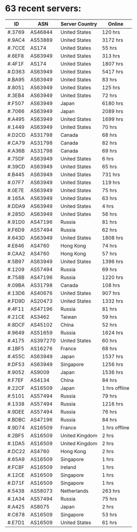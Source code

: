 # 63 recent servers:

| ID | ASN | Server Country | Online |
| ------ | ------ | ------ | ------ |
| #.3769 | AS46844 | United States | 120 hrs |
| #.9AC4 | AS53889 | United States | 3172 hrs |
| #.7CCE | AS174 | United States | 55 hrs |
| #.6EF8 | AS63949 | United States | 313 hrs |
| #.4F1F | AS174 | United States | 1807 hrs |
| #.D363 | AS63949 | United States | 5417 hrs |
| #.BA95 | AS63949 | United States | 83 hrs |
| #.8051 | AS63949 | United States | 125 hrs |
| #.3EB4 | AS63949 | United States | 72 hrs |
| #.F507 | AS63949 | Japan | 6180 hrs |
| #.7066 | AS63949 | Japan | 2089 hrs |
| #.A495 | AS63949 | United States | 1699 hrs |
| #.1449 | AS63949 | United States | 70 hrs |
| #.D2CD | AS31798 | Canada | 68 hrs |
| #.CA79 | AS31798 | Canada | 82 hrs |
| #.A36B | AS31798 | Canada | 69 hrs |
| #.75DF | AS63949 | United States | 6 hrs |
| #.39CD | AS63949 | United States | 65 hrs |
| #.B445 | AS63949 | United States | 731 hrs |
| #.07F7 | AS63949 | United States | 119 hrs |
| #.0E7E | AS63949 | United States | 75 hrs |
| #.165A | AS63949 | United States | 63 hrs |
| #.DDA9 | AS63949 | United States | 4 hrs |
| #.285D | AS63949 | United States | 56 hrs |
| #.91D0 | AS47196 | Russia | 81 hrs |
| #.F6D9 | AS57494 | Russia | 62 hrs |
| #.643D | AS63949 | United States | 1808 hrs |
| #.E846 | AS4760 | Hong Kong | 74 hrs |
| #.CAA2 | AS4760 | Hong Kong | 57 hrs |
| #.5B97 | AS63949 | United States | 1396 hrs |
| #.1209 | AS57494 | Russia | 69 hrs |
| #.758B | AS47196 | Russia | 1220 hrs |
| #.09BA | AS31798 | Canada | 108 hrs |
| #.13D6 | AS40676 | United States | 907 hrs |
| #.FD9D | AS20473 | United States | 1332 hrs |
| #.4F11 | AS47196 | Russia | 81 hrs |
| #.21CE | AS3462 | Taiwan | 59 hrs |
| #.8DCF | AS45102 | China | 52 hrs |
| #.9649 | AS51659 | Russia | 1624 hrs |
| #.4175 | AS397270 | United States | 60 hrs |
| #.1BF5 | AS16276 | France | 68 hrs |
| #.455C | AS63949 | Japan | 1537 hrs |
| #.DF53 | AS63949 | Singapore | 1256 hrs |
| #.9052 | AS9009 | Japan | 1536 hrs |
| #.F7EF | AS4134 | China | 84 hrs |
| #.22CF | AS16509 | Japan | 1 hrs offline |
| #.5101 | AS57494 | Russia | 79 hrs |
| #.1338 | AS57494 | Russia | 1216 hrs |
| #.9DEE | AS57494 | Russia | 76 hrs |
| #.BDBC | AS47196 | Russia | 84 hrs |
| #.9D74 | AS16509 | France | 1 hrs offline |
| #.2BF5 | AS16509 | United Kingdom | 2 hrs |
| #.1DA5 | AS16509 | United Kingdom | 2 hrs |
| #.DC22 | AS4760 | Hong Kong | 2 hrs |
| #.65A9 | AS16509 | Singapore | 1 hrs |
| #.FC8F | AS16509 | Ireland | 1 hrs |
| #.12CE | AS16509 | Singapore | 1 hrs |
| #.D71F | AS16509 | Singapore | 1 hrs |
| #.5438 | AS58073 | Netherlands | 263 hrs |
| #.1A34 | AS57494 | Russia | 75 hrs |
| #.A425 | AS8075 | Japan | 2 hrs |
| #.C678 | AS16509 | Singapore | 53 hrs |
| #.E7D1 | AS16509 | United States | 61 hrs |

